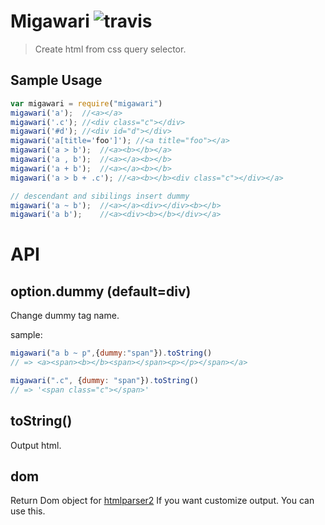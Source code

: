# Migawari ![travis](https://travis-ci.org/suisho/migawari.svg)

> Create html from css query selector.

## Sample Usage

```js
var migawari = require("migawari")
migawari('a');	//<a></a>
migawari('.c');	//<div class="c"></div>
migawari('#d');	//<div id="d"></div>
migawari('a[title='foo']');	//<a title="foo"></a>
migawari('a > b');	//<a><b></b></a>
migawari('a , b');	//<a></a><b></b>
migawari('a + b');	//<a></a><b></b>
migawari('a > b + .c');	//<a><b></b><div class="c"></div></a>

// descendant and sibilings insert dummy
migawari('a ~ b');	//<a></a><div></div><b></b>
migawari('a b');	//<a><div><b></b></div></a>


```

# API

## option.dummy (default=div)
Change dummy tag name.

sample:

```js
migawari("a b ~ p",{dummy:"span"}).toString()
// => <a><span><b></b><span></span><p></p></span></a>

migawari(".c", {dummy: "span"}).toString()
// => '<span class="c"></span>'
```


## toString()

Output html.

## dom

Return Dom object for [htmlparser2](https://github.com/fb55/htmlparser2)
If you want customize output. You can use this.
